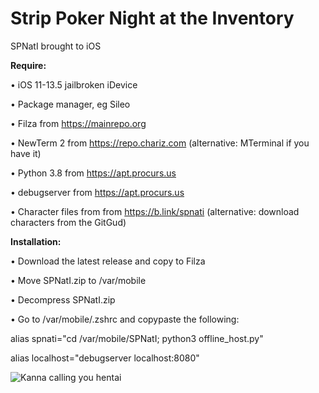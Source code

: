 # Strip Poker Night at the Inventory
SPNatI brought to iOS

**Require:**

• iOS 11-13.5 jailbroken iDevice

• Package manager, eg Sileo

• Filza from https://mainrepo.org

• NewTerm 2 from https://repo.chariz.com (alternative: MTerminal if you have it)

• Python 3.8 from https://apt.procurs.us

• debugserver from https://apt.procurs.us

• Character files from from https://b.link/spnati (alternative: download characters from the GitGud)

**Installation:**

• Download the latest release and copy to Filza

• Move SPNatI.zip to /var/mobile

• Decompress SPNatI.zip

• Go to /var/mobile/.zshrc and copypaste the following:

alias spnati="cd /var/mobile/SPNatI; python3 offline_host.py"

alias localhost="debugserver localhost:8080"

![Kanna calling you hentai](https://i.ytimg.com/vi/Tcf7GO9nphw/maxresdefault.jpg)
